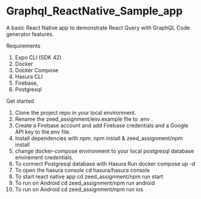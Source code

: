 # Graphql_ReactNative_Sample_app
A basic React Native app to demonstrate React Query with GraphQL Code generator features.

Requirements

1. Expo CLI (SDK 42)
2. Docker
3. Docker Compose
4. Hasura CLI
5. Firebase,
6. Postgresql

Get started

1. Clone the project repo in your local environment.
2. Rename the zeed_assignment/env.example file to .env .
3. Create a Firebase account and add Firebase credentials and a Google API key to the.env file.
4. Install dependencies with npm. npm install & zeed_assignment/npm install
5. change docker-compose environment to your local postgresql database envirement credentials.
6. To connect Postgresql database with Hasura Run 
    docker compose up -d
7. To open the hasura console
    cd hasura/hasura console
8. To start react native app
    cd zeed_assignment/npm run start
9. To run on Android
    cd zeed_assignment/npm run android
10. To run on Android
    cd zeed_assignment/npm run ios


